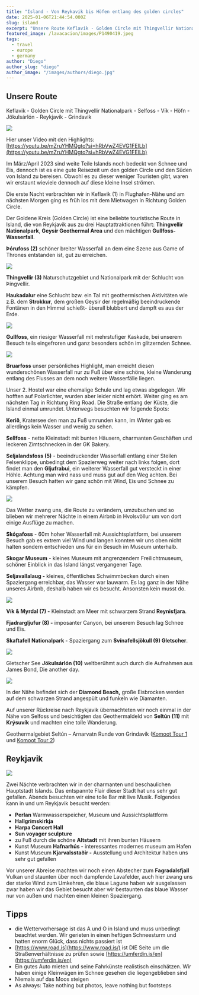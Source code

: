 ```yaml
---
title: "Island - Von Reykavik bis Höfen entlang des golden circles"
date: 2025-01-06T21:44:54.000Z
slug: island
excerpt: "Unsere Route Keflavik - Golden Circle mit Thingvellir Nationalpark - Selfoss - Vík - Höfn - Jökulsárlón - Reykjavik - Grindavik Hier unser Video mit den Highli..."
featured_image: /lavacacion/images/P1490419.jpeg
tags:
  - travel
  - europe
  - germany
author: "Diego"
author_slug: "diego"
author_image: "/images/authors/diego.jpg"
---
```


## Unsere Route

Keflavik - Golden Circle mit Thingvellir Nationalpark - Selfoss - Vík - Höfn - Jökulsárlón - Reykjavik - Grindavik

![](/lavacacion/images/map_island_final.jpg)

Hier unser Video mit den Highlights:  
[https://youtu.be/mZruYHMQgto?si=hRbVwZ4EVG1FEILb](https://youtu.be/mZruYHMQgto?si=hRbVwZ4EVG1FEILb)

Im März/April 2023 sind weite Teile Islands noch bedeckt von Schnee und Eis, dennoch ist es eine gute Reisezeit um den golden Circle und den Süden von Island zu bereisen. Obwohl es zu dieser weniger Touristen gibt, waren wir erstaunt wieviele dennoch auf diese kleine Insel strömen.

Die erste Nacht verbrachten wir in Keflavik (1) in Flughafen-Nähe und am nächsten Morgen ging es früh los mit dem Mietwagen in Richtung Golden Circle.

Der Goldene Kreis (Golden Circle) ist eine beliebte touristische Route in Island, die von Reykjavik aus zu drei Hauptattraktionen führt: **Thingvellir Nationalpark**, **Geysir Geothermal Area** und den mächtigen **Gullfoss-Wasserfall**.

**Þórufoss (2)** schöner breiter Wasserfall an dem eine Szene aus Game of Thrones entstanden ist, gut zu erreichen.

![](/lavacacion/images/P1010450.jpeg)

**Thingvellir (3)** Naturschutzgebiet und Nationalpark mit der Schlucht von Þingvellir.

**Haukadalur** eine Schlucht bzw. ein Tal mit geothermischen Aktivitäten wie z.B. dem **Strokkur**, dem großen Geysir der regelmäßig beeindruckende Fontänen in den Himmel schießt- überall blubbert und dampft es aus der Erde.

![](/lavacacion/images/P1010588.jpeg)

**Gullfoss**, ein riesiger Wasserfall mit mehrstufiger Kaskade, bei unserem Besuch teils eingefroren und ganz besonders schön im glitzernden Schnee.

![](/lavacacion/images/P1010534.jpeg)

**Bruarfoss** unser persönliches Highlight, man erreicht diesen wunderschönen Wasserfall nur zu Fuß über eine schöne, kleine Wanderung entlang des Flusses an dem noch weitere Wasserfälle liegen.

Unser 2. Hostel war eine ehemalige Schule und lag etwas abgelegen. Wir hofften auf Polarlichter, wurden aber leider nicht erhört. Weiter ging es am nächsten Tag in Richtung Ring Road. Die Straße entlang der Küste, die Island einmal umrundet. Unterwegs besuchten wir folgende Spots:

**Kerið**, Kratersee den man zu Fuß umrunden kann, im Winter gab es allerdings kein Wasser und wenig zu sehen.

**Sellfoss** - nette Kleinstadt mit bunten Häusern, charmanten Geschäften und leckeren Zimtschnecken in der GK Bakery.

**Seljalandsfoss (5)** - beeindruckender Wasserfall entlang einer Steilen Felsenklippe, unbedingt dem Spazierweg weiter nach links folgen, dort findet man den **Gljufrabui**, ein weiterer Wasserfall gut versteckt in einer Höhle. Achtung man wird nass und muss gut auf den Weg achten. Bei unserem Besuch hatten wir ganz schön mit Wind, Eis und Schnee zu kämpfen.

![](/lavacacion/images/IMG_0105.jpeg)

Das Wetter zwang uns, die Route zu verändern, umzubuchen und so blieben wir mehrerer Nächte in einem Airbnb in Hvolsvöllur um von dort einige Ausflüge zu machen.

**Skógafoss** - 60m hoher Wasserfall mit Aussichtsplattform, bei unserem Besuch gab es extrem viel Wind und langen konnten wir uns oben nicht halten sondern entschieden uns für ein Besuch im Museum unterhalb.

**Skogar Museum** - kleines Museum mit angrenzendem Freilichtmuseum, schöner Einblick in das Island längst vergangener Tage.

**Seljavallalaug -** kleines, öffentliches Schwimmbecken durch einen Spaziergang erreichbar, das Wasser war lauwarm. Es lag ganz in der Nähe unseres Airbnb, deshalb haben wir es besucht. Ansonsten kein musst do.

![](/lavacacion/images/P1021402.jpeg)

**Vík & Myrdal (7) -** Kleinstadt am Meer mit schwarzem Strand **Reynisfjara**.

**Fjadrargljufur (8) -** imposanter Canyon, bei unserem Besuch lag Schnee und Eis.

**Skaftafell Nationalpark -** Spaziergang zum **Svínafellsjökull (9) Gletscher**.

![](/lavacacion/images/P1021163.jpeg)

Gletscher See **Jökulsárlón (10)** weltberühmt auch durch die Aufnahmen aus James Bond, Die another day.

![](/lavacacion/images/P1021255.jpeg)

In der Nähe befindet sich der **Diamond Beach,** große Eisbrocken werden auf dem schwarzen Strand angespült und funkeln wie Diamanten.

Auf unserer Rückreise nach Reykjavik übernachteten wir noch einmal in der Nähe von Selfoss und besichtigten das Geothermaldeld von **Seltún (11)** mit **Krýsuvík** und machten eine tolle Wanderung.

Geothermalgebiet Seltún – Arnarvatn Runde von Grindavík ([Komoot Tour 1](https://www.komoot.de/tour/1063753123?ref=wtd&share_token=ae3NOXbh6CHwVMRQjvbngXZEgnNn2K8kpfLOtiyf3Yn05LhaQQ) und [Komoot Tour 2](https://www.komoot.de/tour/1063753123?ref=wtd&share_token=ae3NOXbh6CHwVMRQjvbngXZEgnNn2K8kpfLOtiyf3Yn05LhaQQ))

## Reykjavik

![](/lavacacion/images/P1021783.jpeg)

Zwei Nächte verbrachten wir in der charmanten und beschaulichen Hauptstadt Islands. Das entspannte Flair dieser Stadt hat uns sehr gut gefallen. Abends besuchten wir eine tolle Bar mit live Musik. Folgendes kann in und um Reykjavik besucht werden:

*   **Perlan** Warmwasserspeicher, Museum und Aussichtsplattform
*   **Hallgrimskirkja**
*   **Harpa Concert Hall**
*   **Sun voyager sculpture**
*   zu Fuß durch die schöne **Altstadt** mit ihren bunten Häusern
*   Kunst Museum **Hafnarhús -** interessantes modernes museum am Hafen
*   Kunst Museum **Kjarvalsstaðir -** Ausstellung und Architektur haben uns sehr gut gefallen

Vor unserer Abreise machten wir noch einen Abstecher zum **Fagradalsfjall** Vulkan und staunten über noch dampfende Lavafelder, auch hier zwang uns der starke Wind zum Umkehren, die blaue Lagune haben wir ausgelassen zwar haben wir das Gebiet besucht aber wir bestaunten das blaue Wasser nur von außen und machten einen kleinen Spaziergang.

## Tipps

*   die Wettervorhersage ist das A und O in Island und muss unbedingt beachtet werden. Wir gerieten in einen heftigen Schneesturm und hatten enorm Glück, dass nichts passiert ist
*   [https://www.road.is](https://www.road.is/) ist DIE Seite um die Straßenverhältnisse zu prüfen sowie [https://umferdin.is/en](https://umferdin.is/en)
*   Ein gutes Auto mieten und seine Fahrkünste realistisch einschätzen. Wir haben einige Kleinwägen im Schnee gesehen die liegengeblieben sind
*   Niemals auf das Moos steigen
*   As always: Take nothing but photos, leave nothing but footsteps